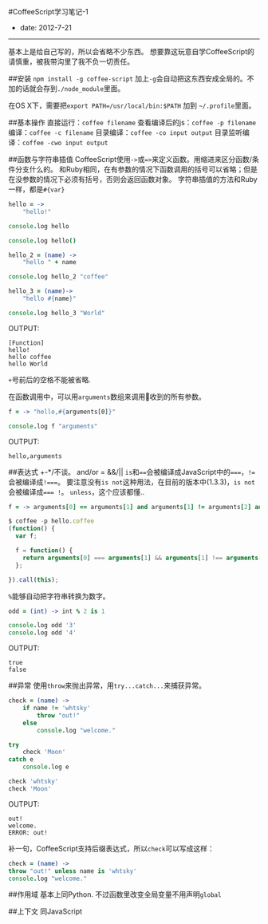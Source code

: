 #CoffeeScript学习笔记-1
- date: 2012-7-21

-----

基本上是给自己写的，所以会省略不少东西。
想要靠这玩意自学CoffeeScript的请慎重，被我带沟里了我不负一切责任。

##安装
`npm install -g coffee-script`
加上`-g`会自动把这东西安成全局的。不加的话就会存到`./node_module`里面。

在OS X下，需要把`export PATH=/usr/local/bin:$PATH` 加到 `~/.profile`里面。

##基本操作
直接运行：`coffee filename`
查看编译后的js：`coffee -p filename`
编译：`coffee -c filename`
目录编译：`coffee -co input output`
目录监听编译：`coffee -cwo input output`

##函数与字符串插值
CoffeeScript使用`->`或`=>`来定义函数。用缩进来区分函数/条件分支什么的。
和Ruby相同，在有参数的情况下函数调用的括号可以省略；但是在没参数的情况下必须有括号，否则会返回函数对象。
字符串插值的方法和Ruby一样，都是`#{var}`
```coffeescript
hello = ->
	"hello!"

console.log hello

console.log hello()

hello_2 = (name) ->
	"hello " + name

console.log hello_2 "coffee"

hello_3 = (name)->
	"hello #{name}"

console.log hello_3 "World"
```

OUTPUT:
```
[Function]
hello!
hello coffee
hello World
```

`+`号前后的空格不能被省略.

在函数调用中，可以用`arguments`数组来调用收到的所有参数。
```coffeescript
f = -> "hello,#{arguments[0]}"

console.log f "arguments"
```

OUTPUT:
```
hello,arguments
```

##表达式
+-*/不谈。
and/or = &&/||
`is`和`==`会被编译成JavaScript中的`===`，`!=`会被编译成`!===`。
要注意没有`is not`这种用法，在目前的版本中(1.3.3)，`is not`会被编译成`=== !`。
`unless`，这个应该都懂..
```coffeescript
f = -> arguments[0] == arguments[1] and arguments[1] != arguments[2] and arguments[2] is arguments[3]
```

```javascript
$ coffee -p hello.coffee 
(function() {
  var f;

  f = function() {
	return arguments[0] === arguments[1] && arguments[1] !== arguments[2] && arguments[2] === arguments[3];
  };

}).call(this);
```

`%`能够自动把字符串转换为数字。
```coffeescript
odd = (int) -> int % 2 is 1

console.log odd '3'
console.log odd '4'
```

OUTPUT:
```
true
false
```

##异常
使用`throw`来抛出异常，用`try...catch...`来捕获异常。
```coffeescript
check = (name) ->
	if name != 'whtsky'
		throw "out!"
	else
		console.log "welcome."

try
	check 'Moon'
catch e
	console.log e

check 'whtsky'
check 'Moon'
```

OUTPUT:
```
out!
welcome.
ERROR: out!
```

补一句，CoffeeScript支持后缀表达式，所以`check`可以写成这样：
```coffeescript
check = (name) ->
throw "out!" unless name is 'whtsky'
console.log "welcome."
```

##作用域
基本上同Python.
不过函数里改变全局变量不用声明`global`

##上下文
同JavaScript